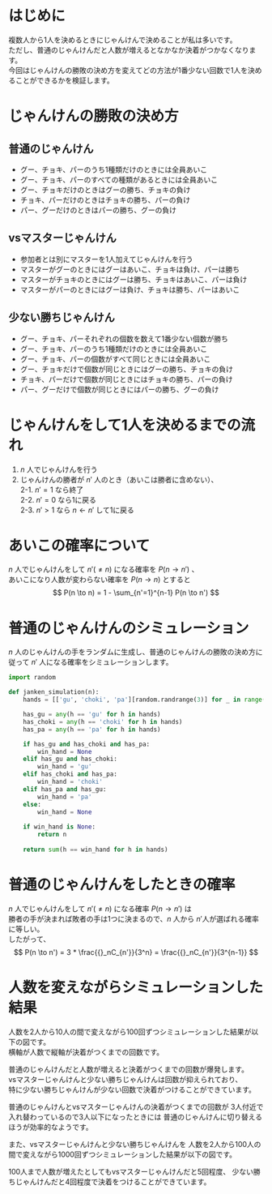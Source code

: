 <!-- じゃんけんで1人を決定する方法の比較 -->

# はじめに
複数人から1人を決めるときにじゃんけんで決めることが私は多いです。  
ただし、普通のじゃんけんだと人数が増えるとなかなか決着がつかなくなります。  
今回はじゃんけんの勝敗の決め方を変えてどの方法が1番少ない回数で1人を決めることができるかを検証します。  

# じゃんけんの勝敗の決め方
## 普通のじゃんけん
- グー、チョキ、パーのうち1種類だけのときには全員あいこ
- グー、チョキ、パーのすべての種類があるときには全員あいこ
- グー、チョキだけのときはグーの勝ち、チョキの負け
- チョキ、パーだけのときはチョキの勝ち、パーの負け
- パー、グーだけのときはパーの勝ち、グーの負け

## vsマスターじゃんけん
- 参加者とは別にマスターを1人加えてじゃんけんを行う
- マスターがグーのときにはグーはあいこ、チョキは負け、パーは勝ち
- マスターがチョキのときにはグーは勝ち、チョキはあいこ、パーは負け
- マスターがパーのときにはグーは負け、チョキは勝ち、パーはあいこ

## 少ない勝ちじゃんけん
- グー、チョキ、パーそれぞれの個数を数えて1番少ない個数が勝ち
- グー、チョキ、パーのうち1種類だけのときには全員あいこ
- グー、チョキ、パーの個数がすべて同じときには全員あいこ
- グー、チョキだけで個数が同じときにはグーの勝ち、チョキの負け
- チョキ、パーだけで個数が同じときにはチョキの勝ち、パーの負け
- パー、グーだけで個数が同じときにはパーの勝ち、グーの負け

# じゃんけんをして1人を決めるまでの流れ
1. $n$ 人でじゃんけんを行う
2. じゃんけんの勝者が $n'$ 人のとき（あいこは勝者に含めない）、  
2-1. $n' = 1$ なら終了  
2-2. $n' = 0$ なら1に戻る  
2-3. $n' > 1$ なら $n \gets n'$ して1に戻る  

# あいこの確率について
$n$ 人でじゃんけんをして $n'(\neq n)$ になる確率を $P(n \to n')$ 、  
あいこになり人数が変わらない確率を $P(n \to n)$ とすると
$$
P(n \to n) = 1 - \sum_{n'=1}^{n-1} P(n \to n')
$$

# 普通のじゃんけんのシミュレーション
$n$ 人のじゃんけんの手をランダムに生成し、普通のじゃんけんの勝敗の決め方に従って
$n'$ 人になる確率をシミュレーションします。

```python
import random

def janken_simulation(n):
    hands = [['gu', 'choki', 'pa'][random.randrange(3)] for _ in range(n)]

    has_gu = any(h == 'gu' for h in hands)
    has_choki = any(h == 'choki' for h in hands)
    has_pa = any(h == 'pa' for h in hands)

    if has_gu and has_choki and has_pa:
        win_hand = None
    elif has_gu and has_choki:
        win_hand = 'gu'
    elif has_choki and has_pa:
        win_hand = 'choki'
    elif has_pa and has_gu:
        win_hand = 'pa'
    else:
        win_hand = None
    
    if win_hand is None:
        return n
    
    return sum(h == win_hand for h in hands)
```

# 普通のじゃんけんをしたときの確率
$n$ 人でじゃんけんをして $n'(\neq n)$ になる確率 $P(n \to n')$ は  
勝者の手が決まれば敗者の手は1つに決まるので、$n$ 人から $n'$人が選ばれる確率に等しい。  
したがって、
$$
P(n \to n') = 3 * \frac{{}_nC_{n'}}{3^n} = \frac{{}_nC_{n'}}{3^{n-1}}
$$

# 人数を変えながらシミュレーションした結果
人数を2人から10人の間で変えながら100回ずつシミュレーションした結果が以下の図です。  
横軸が人数で縦軸が決着がつくまでの回数です。  

普通のじゃんけんだと人数が増えると決着がつくまでの回数が爆発します。  
vsマスターじゃんけんと少ない勝ちじゃんけんは回数が抑えられており、  
特に少ない勝ちじゃんけんが少ない回数で決着がつけることができています。  

普通のじゃんけんとvsマスターじゃんけんの決着がつくまでの回数が
3人付近で入れ替わっているので3人以下になったときには
普通のじゃんけんに切り替えるほうが効率的なようです。


また、vsマスターじゃんけんと少ない勝ちじゃんけんを
人数を2人から100人の間で変えながら1000回ずつシミュレーションした結果が以下の図です。

100人まで人数が増えたとしてもvsマスターじゃんけんだと5回程度、
少ない勝ちじゃんけんだと4回程度で決着をつけることができています。
